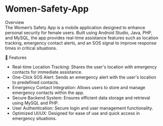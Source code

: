 # Women-Safety-App
 Overview  
The Women’s Safety App is a mobile application designed to enhance personal security for female users. Built using Android Studio, Java, PHP, and MySQL, the app provides real-time assistance features such as location tracking, emergency contact alerts, and an SOS signal to improve response times in critical situations.

🚀 Features  
- Real-time Location Tracking: Shares the user's location with emergency contacts for immediate assistance.  
- One-Click SOS Alert: Sends an emergency alert with the user's location to predefined contacts.  
- Emergency Contact Integration: Allows users to store and manage emergency contacts within the app.  
- Secure Backend System: Ensures efficient data storage and retrieval using MySQL and PHP.  
- User Authentication: Secure login and user management functionality.  
- Optimized UI/UX: Designed for ease of use and quick access in emergency situations.
